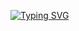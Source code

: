 
[![Typing SVG](https://readme-typing-svg.demolab.com?font=Fira+Code&pause=1000&color=4C14FF&width=435&lines=Hello+there!+;My+name+is+Livia+Buriti;Welcome)](https://git.io/typing-svg)





